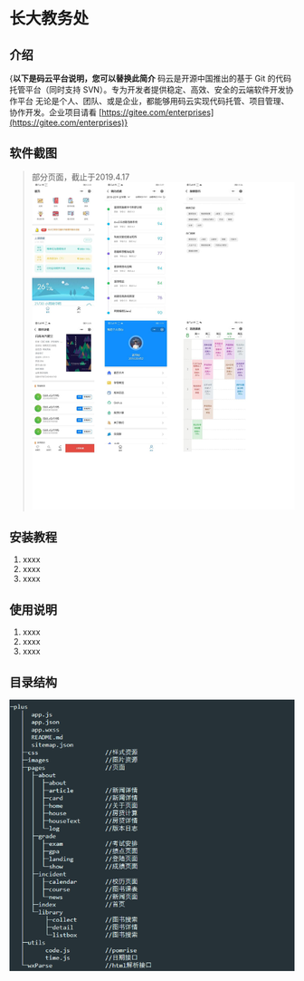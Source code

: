 # 长大教务处

## 介绍
{**以下是码云平台说明，您可以替换此简介**
码云是开源中国推出的基于 Git 的代码托管平台（同时支持 SVN）。专为开发者提供稳定、高效、安全的云端软件开发协作平台
无论是个人、团队、或是企业，都能够用码云实现代码托管、项目管理、协作开发。企业项目请看 [https://gitee.com/enterprises](https://gitee.com/enterprises)}

## 软件截图
> 部分页面，截止于2019.4.17
![image](https://github.com/xuhong1998/img-folder/blob/master/changda/haoksnmjk.jpg)

## 安装教程

1. xxxx
2. xxxx
3. xxxx

## 使用说明

1. xxxx
2. xxxx
3. xxxx



## 目录结构
![image](https://github.com/xuhong1998/img-folder/blob/master/changda/hahncjsn.png)

